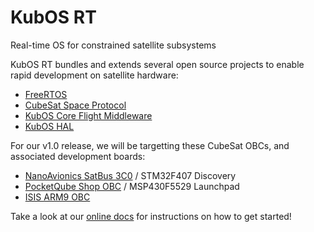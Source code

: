 # KubOS RT
Real-time OS for constrained satellite subsystems

KubOS RT bundles and extends several open source projects to enable rapid
development on satellite hardware:

* [FreeRTOS](http://freertos.org)
* [CubeSat Space Protocol](http://github.com/GOMspace/libcsp)
* [KubOS Core Flight Middleware](http://github.com/kubos/kubos-core)
* [KubOS HAL](http://github.com/kubos/kubos-hal)

For our v1.0 release, we will be targetting these CubeSat OBCs, and associated development boards:

* [NanoAvionics SatBus 3C0](http://n-avionics.com/command-service-modules) / STM32F407 Discovery
* [PocketQube Shop OBC](http://www.pocketqubeshop.com/hardware/on-board-computer) / MSP430F5529 Launchpad
* [ISIS ARM9 OBC](http://www.cubesatshop.com/index.php?page=shop.product_details&flypage=flypage.tpl&product_id=119&category_id=8&option=com_virtuemart&Itemid=75&vmcchk=1&Itemid=75)

Take a look at our [online docs](http://docs.kubos.co/latest/index.html) for instructions on how to get started!

